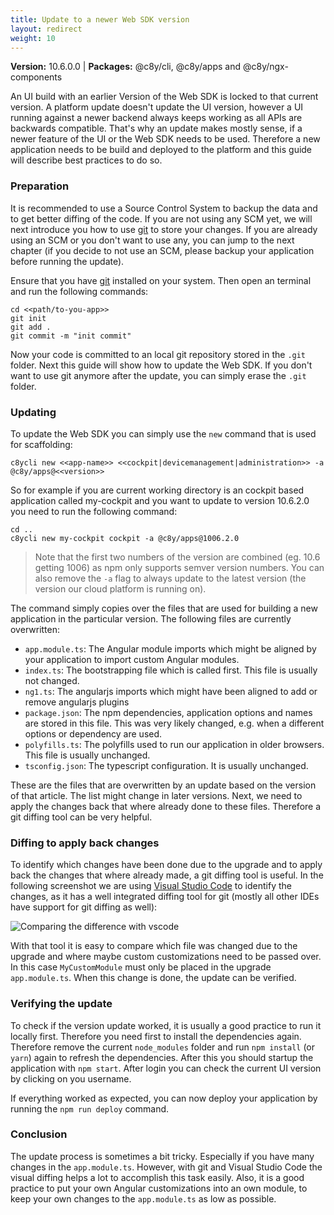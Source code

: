 ```yaml
---
title: Update to a newer Web SDK version
layout: redirect
weight: 10
---
```


 **Version:** 10.6.0.0 | **Packages:** @c8y/cli, @c8y/apps and @c8y/ngx-components

An UI build with an earlier Version of the Web SDK is locked to that current version. A platform update doesn't update the UI version, however a UI running against a newer backend always keeps working as all APIs are backwards compatible. That's why an update makes mostly sense, if a newer feature of the UI or the Web SDK needs to be used. Therefore a new application needs to be build and deployed to the platform and this guide will describe best practices to do so. 

### Preparation
It is recommended to use a Source Control System to backup the data and to get better diffing of the code. If you are not using any SCM yet, we will next introduce you how to use [git](https://git-scm.com) to store your changes. If you are already using an SCM or you don't want to use any, you can jump to the next chapter (if you decide to not use an SCM, please backup your application before running the update). 

Ensure that you have [git](https://git-scm.com/book/en/v2/Getting-Started-Installing-Git) installed on your system. Then open an terminal and run the following commands:

```
cd <<path/to-you-app>>
git init
git add .
git commit -m "init commit"
```

Now your code is committed to an local git repository stored in the `.git` folder. Next this guide will show how to update the Web SDK. If you don't want to use git anymore after the update, you can simply erase the `.git` folder.

### Updating
To update the Web SDK you can simply use the `new` command that is used for scaffolding:

```
c8ycli new <<app-name>> <<cockpit|devicemanagement|administration>> -a @c8y/apps@<<version>>
```

So for example if you are current working directory is an cockpit based application called my-cockpit and you want to update to version 10.6.2.0 you need to run the following command:

```
cd ..
c8ycli new my-cockpit cockpit -a @c8y/apps@1006.2.0
```

> Note that the first two numbers of the version are combined (eg. 10.6 getting 1006) as npm only supports semver version numbers. You can also remove the `-a` flag to always update to the latest version (the version our cloud platform is running on).

The command simply copies over the files that are used for building a new application in the particular version. The following files are currently overwritten:
 - `app.module.ts`: The Angular module imports which might be aligned by your application to import custom Angular modules.
 - `index.ts`: The bootstrapping file which is called first. This file is usually not changed.
 - `ng1.ts`: The angularjs imports which might have been aligned to add or remove angularjs plugins
 - `package.json`: The npm dependencies, application options and names are stored in this file. This was very likely changed, e.g. when a different options or dependency are used.
 - `polyfills.ts`: The polyfills used to run our application in older browsers. This file is usually unchanged. 
 - `tsconfig.json`: The typescript configuration. It is usually unchanged.

These are the files that are overwritten by an update based on the version of that article. The list might change in later versions. Next, we need to apply the changes back that where already done to these files. Therefore a git diffing tool can be very helpful.

### Diffing to apply back changes
To identify which changes have been done due to the upgrade and to apply back the changes that where already made, a git diffing tool is useful. In the following screenshot we are using [Visual Studio Code](https://code.visualstudio.com/) to identify the changes, as it has a well integrated diffing tool for git (mostly all other IDEs have support for git diffing as well):

![Comparing the difference with vscode](/images/web-sdk/update-diff.png)

With that tool it is easy to compare which file was changed due to the upgrade and where maybe custom customizations need to be passed over. In this case `MyCustomModule` must only be placed in the upgrade `app.module.ts`. When this change is done, the update can be verified.

### Verifying the update
To check if the version update worked, it is usually a good practice to run it locally first. Therefore you need first to install the dependencies again. Therefore remove the current `node_modules` folder and run `npm install` (or `yarn`) again to refresh the dependencies. After this you should startup the application with `npm start`. After login you can check the current UI version by clicking on you username. 

If everything worked as expected, you can now deploy your application by running the `npm run deploy` command.

### Conclusion
The update process is sometimes a bit tricky. Especially if you have many changes in the `app.module.ts`. However, with git and Visual Studio Code the visual diffing helps a lot to accomplish this task easily. Also, it is a good practice to put your own Angular customizations into an own module, to keep your own changes to the `app.module.ts` as low as possible.

